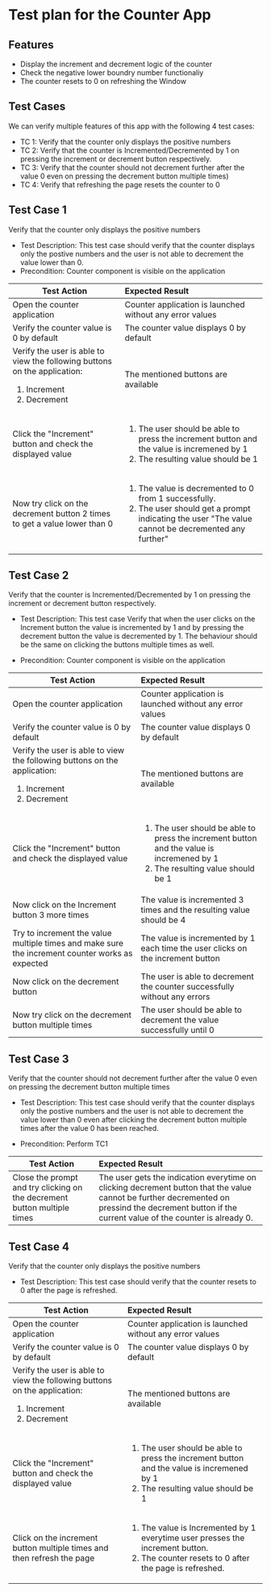 # Test plan for the Counter App
 
 ## Features

* Display the increment and decrement logic of the counter 
* Check the negative lower boundry number functionaliy
* The counter resets to 0 on refreshing the Window

 ## Test Cases
 We can verify multiple features of this app with the following 4 test cases:

* TC 1: Verify that the counter only displays the positive numbers
* TC 2: Verify that the counter is Incremented/Decremented by 1 on pressing the increment or decrement button respectively. 
* TC 3: Verify that the counter should not decrement further after the value 0 even on pressing the decrement button multiple times)
* TC 4: Verify that refreshing the page resets the counter to 0 


## Test Case 1
Verify that the counter only displays the positive numbers

* Test Description: This test case should verify that the counter displays only the postive numbers and the user is not able to decrement the value lower than 0. 
* Precondition: Counter component is visible on the application

| Test Action |Expected Result   |
| ------------- |:-------------|
| Open the counter application     | Counter application is launched without any error values     |
| Verify the counter value is 0 by default      | The counter value displays 0 by default   |
| Verify the user is able to view the following buttons on the application: <ol><li>Increment</li><li>Decrement</li></ol>  | The mentioned buttons are available    |
| Click the "Increment" button and check the displayed value | <ol><li>The user should be able to press the increment button and the value is incremened by 1</li><li>The resulting value should be 1</li></ol>|
| Now try click on the decrement button 2 times to get a value lower than 0  |<ol><li>The value is decremented to 0 from 1 successfully.</li><li>The user should get a prompt indicating the user "The value cannot be decremented any further"</li></ol>    |

## Test Case 2
Verify that the counter is Incremented/Decremented by 1 on pressing the increment or decrement button respectively.

* Test Description: This test case Verify that when the user clicks on the Increment button the value is incremented by 1 and by pressing the decrement button the value is decremented by 1. The behaviour should be the same on clicking the buttons multiple times as well. 

* Precondition: Counter component is visible on the application

| Test Action |Expected Result   |
| ------------- |:-------------|
| Open the counter application     | Counter application is launched without any error values     |
| Verify the counter value is 0 by default      | The counter value displays 0 by default   |
| Verify the user is able to view the following buttons on the application: <ol><li>Increment</li><li>Decrement</li></ol>  | The mentioned buttons are available    |
| Click the "Increment" button and check the displayed value | <ol><li>The user should be able to press the increment button and the value is incremened by 1</li><li>The resulting value should be 1</li></ol>|
| Now click on the Increment button 3 more times |The value is incremented 3 times and the resulting value should be  4|
| Try to increment the value multiple times and make sure the increment counter works as expected| The value is incremented by 1 each time the user clicks on the increment button   |
| Now click on the decrement button  | The user is able to decrement the counter successfully without any errors  |
| Now try click on the decrement button multiple times   | The user should be able to decrement the value successfully until 0|

## Test Case 3
Verify that the counter should not decrement further after the value 0 even on pressing the decrement button multiple times

* Test Description: This test case should verify that the counter displays only the postive numbers and the user is not able to decrement the value lower than 0 even after clicking the decrement button multiple times after the value 0 has been reached. 

* Precondition: Perform TC1 

| Test Action |Expected Result   |
| ------------- |:-------------|
| Close the prompt and try clicking on the decrement button multiple times  | The user gets the indication everytime on clicking decrement button that the value cannot be further decremented on pressind the decrement button if the current value of the counter is already 0. 

## Test Case 4
Verify that the counter only displays the positive numbers

* Test Description: This test case should verify that the counter resets to 0 after the page is refreshed.

| Test Action |Expected Result   |
| ------------- |:-------------|
| Open the counter application     | Counter application is launched without any error values     |
| Verify the counter value is 0 by default      | The counter value displays 0 by default   |
| Verify the user is able to view the following buttons on the application: <ol><li>Increment</li><li>Decrement</li></ol>  | The mentioned buttons are available    |
| Click the "Increment" button and check the displayed value | <ol><li>The user should be able to press the increment button and the value is incremened by 1</li><li>The resulting value should be 1</li></ol>|
| Click on the increment button multiple times and then refresh the page  |<ol><li>The value is Incremented by 1 everytime user presses the increment button.</li><li>The counter resets to 0 after the page is refreshed. </li></ol>    |
